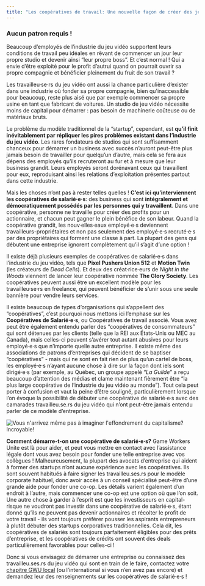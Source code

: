```yaml
---
title: "Les coopératives de travail: Une nouvelle façon de créer des jeux commerciaux"
---
```

### Aucun patron requis !

Beaucoup d’employés de l’industrie du jeu vidéo supportent leurs conditions de travail peu idéales en rêvant de commencer un jour leur propre studio et devenir ainsi “leur propre boss”. Et c’est normal ! Qui a envie d’être exploité pour le profit d’autrui quand on pourrait ouvrir sa propre compagnie et bénéficier pleinement du fruit de son travail ?

Les travailleu·se·rs du jeu vidéo ont aussi la chance particulière d’exister dans une industrie où fonder sa propre compagnie, bien qu'inaccessible pour beaucoup, reste plus aisé que par exemple commencer sa propre usine en tant que fabricant de voitures. Un studio de jeu vidéo nécessite moins de capital pour démarrer : pas besoin de machinerie coûteuse ou de matériaux bruts.

Le problème du modèle traditionnel de la “startup”, cependant, est **qu’il finit inévitablement par répliquer les pires problèmes existant dans l’industrie du jeu vidéo**. Les rares fondateurs de studios qui sont suffisamment chanceux pour démarrer un business avec succès n’auront peut-être plus jamais besoin de travailler pour quelqu’un d’autre, mais cela se fera aux dépens des employés qu’ils recruteront au fur et à mesure que leur business grandit. Leurs employés seront dorénavant ceux qui travaillent pour eux, reproduisant ainsi les relations d’exploitation présentes partout dans cette industrie.

Mais les choses n’ont pas à rester telles quelles ! **C’est ici qu’interviennent les coopératives de salarié·e·s**: des business qui sont **intégralement et démocratiquement possédés par les personnes qui y travaillent**. Dans une coopérative, personne ne travaille pour créer des profits pour un actionnaire, et chacun peut gagner le plein bénéfice de son labeur. Quand la coopérative grandit, les nouv·elles·eaux employé·e·s deviennent travailleurs-propriétaires et non pas seulement des employé·e·s recruté·e·s par des propriétaires qui forment une classe à part. La plupart des gens qui débutent une entreprise ignorent complètement qu’il s’agit d’une option !


Il existe déjà plusieurs exemples de coopératives de salarié·e·s dans l’industrie du jeu vidéo, tels que **Pixel Pushers Union 512** et **Motion Twin** (les créateurs de *Dead Cells*). Et deux des créat·rice·eurs de *Night in the Woods* viennent de lancer leur coopérative nommée **The Glory Society**. Les coopératives peuvent aussi être un excellent modèle pour les travailleu·se·rs en freelance, qui peuvent bénéficier de s’unir sous une seule bannière pour vendre leurs services.

Il existe beaucoup de types d’organisations qui s’appellent des “coopératives”, c’est pourquoi nous mettons ici l’emphase sur les **Coopératives de Salarié·e·s**, ou Coopératives de travail associé. Vous avez peut être également entendu parler des “coopératives de consommateurs” qui sont détenues par les clients (telle que la REI aux États-Unis ou MEC au Canada), mais celles-ci peuvent s’avérer tout autant abusives pour leurs employé·e·s que n’importe quelle autre entreprise. Il existe même des associations de patrons d’entreprises qui décident de se baptiser “coopératives” - mais qui ne sont en fait rien de plus qu’un cartel de boss, les employé·e·s n’ayant aucune chose à dire sur la façon dont iels sont dirigé·e·s (par exemple, au Québec, un groupe appelé “*La Guilde*” a reçu beaucoup d’attention des médias et clame maintenant fièrement être “la plus large coopérative de l’industrie du jeu vidéo au monde”). Tout cela peut porter à confusion et vaut la peine d’être souligné, particulièrement lorsque l’on évoque la possibilité de débuter une coopérative de salarié·e·s avec des camarades travailleu.se.rs du jeu vidéo qui n’ont peut-être jamais entendu parler de ce modèle d’entreprise.


<div class="md-img">
<img
  src="/images/earthbound_screenshot_big.png"
  alt="Vous n'arrivez même pas à imaginer l'effondrement du capitalisme? Incroyable!"
/>
</div>

**Comment démarre-t-on une coopérative de salarié·e·s?** Game Workers Unite est là pour aider, et peut vous mettre en contact avec l’assistance légale dont vous avez besoin pour fonder une telle entreprise avec vos collègues ! Malheureusement, la plupart des avocats d’entreprise qui aident à former des startups n’ont aucune expérience avec les coopératives. Ils sont souvent habitués à faire signer les travailleu.ses.rs pour le modèle corporate habituel, donc avoir accès à un conseil spécialisé peut-être d’une grande aide pour fonder une co-op. Les détails varient également d’un endroit à l’autre, mais commencer une co-op est une option où que l’on soit. Une autre chose à garder à l’esprit est que les investisseurs en capital-risque ne voudront pas investir dans une coopérative de salarié·e·s, étant donné qu’ils ne peuvent pas devenir actionnaires et récolter le profit de votre travail - ils vont toujours préférer pousser les aspirants entrepreneurs à plutôt débuter des startups corporatives traditionnelles. Cela dit, les coopératives de salariés sont toujours parfaitement éligibles pour des prêts d’entreprise, et les coopératives de crédits ont souvent des deals particulièrement favorables pour celles-ci !

Donc si vous envisagez de démarrer une entreprise ou connaissez des travailleu.ses.rs du jeu vidéo qui sont en train de le faire, contactez votre [chapitre GWU local](https://www.gameworkersunite.org/get-involved) (ou l’international si vous n’en avez pas encore) et demandez leur des renseignements sur les coopératives de salarié·e·s !
